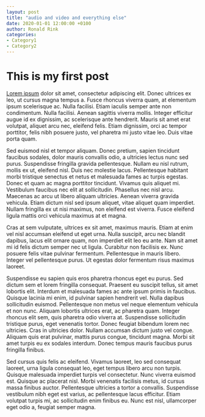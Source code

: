 ```yaml
---
layout: post
title: "audio and video and everything else"
date: 2020-01-01 12:00:00 +0100
author: Ronald Rink
categories:
- Category1
- Category2
---
```


# This is my first post

[Lorem ipsum](https://www.lipsum.com/feed/html) dolor sit amet, consectetur adipiscing elit. Donec ultrices ex leo, ut cursus magna tempus a. Fusce rhoncus viverra quam, at elementum ipsum scelerisque ac. Nulla facilisi. Etiam iaculis semper ante non condimentum. Nulla facilisi. Aenean sagittis viverra mollis. Integer efficitur augue id ex dignissim, ac scelerisque ante hendrerit. Mauris sit amet erat volutpat, aliquet arcu nec, eleifend felis. Etiam dignissim, orci ac tempor porttitor, felis nibh posuere justo, vel pharetra mi justo vitae leo. Duis vitae porta quam.

Sed euismod nisl et tempor aliquam. Donec pretium, sapien tincidunt faucibus sodales, dolor mauris convallis odio, a ultricies lectus nunc sed purus. Suspendisse fringilla gravida pellentesque. Nullam eu nisl rutrum, mollis ex ut, eleifend nisl. Duis nec molestie lacus. Pellentesque habitant morbi tristique senectus et netus et malesuada fames ac turpis egestas. Donec et quam ac magna porttitor tincidunt. Vivamus quis aliquet mi. Vestibulum faucibus nec elit at sollicitudin. Phasellus nec nisl arcu. Maecenas ac arcu ut libero aliquam ultricies. Aenean viverra gravida vehicula. Etiam dictum nisl sed ipsum aliquet, vitae aliquet quam imperdiet. Nullam fringilla ex ut nisi maximus, non eleifend est viverra. Fusce eleifend ligula mattis orci vehicula maximus at et magna.

Cras at sem vulputate, ultrices ex sit amet, maximus mauris. Etiam at enim vel nisl accumsan eleifend ut eget urna. Nulla suscipit, arcu nec blandit dapibus, lacus elit ornare quam, non imperdiet elit leo eu ante. Nam sit amet mi id felis dictum semper nec ut ligula. Curabitur non facilisis ex. Nunc posuere felis vitae pulvinar fermentum. Pellentesque in mauris libero. Integer vel pellentesque purus. Ut egestas dolor fermentum risus maximus laoreet.

Suspendisse eu sapien quis eros pharetra rhoncus eget eu purus. Sed dictum sem et lorem fringilla consequat. Praesent eu suscipit tellus, sit amet lobortis elit. Interdum et malesuada fames ac ante ipsum primis in faucibus. Quisque lacinia mi enim, id pulvinar sapien hendrerit vel. Nulla dapibus sollicitudin euismod. Pellentesque non metus vel neque elementum vehicula et non nunc. Aliquam lobortis ultrices erat, ac pharetra quam. Integer rhoncus elit sem, quis pharetra odio viverra at. Suspendisse sollicitudin tristique purus, eget venenatis tortor. Donec feugiat bibendum lorem nec ultricies. Cras in ultricies dolor. Nullam accumsan dictum justo vel congue. Aliquam quis erat pulvinar, mattis purus congue, tincidunt magna. Morbi sit amet turpis eu ex sodales interdum. Donec tempus mauris faucibus purus fringilla finibus.

Sed cursus quis felis ac eleifend. Vivamus laoreet, leo sed consequat laoreet, urna ligula consequat leo, eget tempus libero arcu non turpis. Quisque malesuada imperdiet turpis vel consectetur. Nunc viverra euismod est. Quisque ac placerat nisl. Morbi venenatis facilisis metus, id cursus massa finibus auctor. Pellentesque ultricies a tortor a convallis. Suspendisse vestibulum nibh eget est varius, ac pellentesque lacus efficitur. Etiam volutpat turpis mi, ac sollicitudin enim finibus eu. Nunc est nisl, ullamcorper eget odio a, feugiat semper magna.